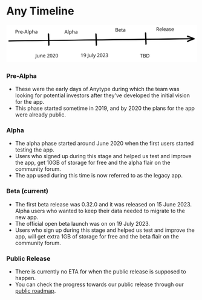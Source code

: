 # Any Timeline

<img src="../.gitbook/assets/file.excalidraw (1).svg" alt="" class="gitbook-drawing">

### Pre-Alpha

* These were the early days of Anytype during which the team was looking for potential investors after they've developed the initial vision for the app.
* This phase started sometime in 2019, and by 2020 the plans for the app were already public.

### Alpha

* The alpha phase started around June 2020 when the first users started testing the app.
* Users who signed up during this stage and helped us test and improve the app, get 10GB of storage for free and the alpha flair on the community forum.
* The app used during this time is now referred to as the legacy app.

### Beta (current)

* The first beta release was 0.32.0 and it was released on 15 June 2023. Alpha users who wanted to keep their data needed to migrate to the new app.
* The official open beta launch was on on 19 July 2023.
* Users who sign up during this stage and helped us test and improve the app, will get extra 1GB of storage for free and the beta flair on the community forum.

### Public Release

* There is currently no ETA for when the public release is supposed to happen.
* You can check the progress towards our public release through our [public roadmap](https://github.com/orgs/anyproto/projects/1/views/1).
